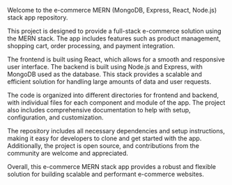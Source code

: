Welcome to the e-commerce MERN (MongoDB, Express, React, Node.js) stack app repository.

This project is designed to provide a full-stack e-commerce solution using the MERN stack. The app includes features such as product management, shopping cart, order processing, and payment integration.

The frontend is built using React, which allows for a smooth and responsive user interface. The backend is built using Node.js and Express, with MongoDB used as the database. This stack provides a scalable and efficient solution for handling large amounts of data and user requests.

The code is organized into different directories for frontend and backend, with individual files for each component and module of the app. The project also includes comprehensive documentation to help with setup, configuration, and customization.

The repository includes all necessary dependencies and setup instructions, making it easy for developers to clone and get started with the app. Additionally, the project is open source, and contributions from the community are welcome and appreciated.

Overall, this e-commerce MERN stack app provides a robust and flexible solution for building scalable and performant e-commerce websites.